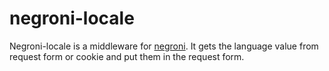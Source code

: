 # negroni-locale
Negroni-locale is a middleware for [negroni](github.com/codegangsta/negroni).
It gets the language value from request form or cookie and put them in the request form.
